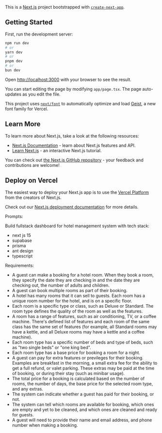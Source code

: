 This is a [Next.js](https://nextjs.org) project bootstrapped with [`create-next-app`](https://nextjs.org/docs/app/api-reference/cli/create-next-app).

## Getting Started

First, run the development server:

```bash
npm run dev
# or
yarn dev
# or
pnpm dev
# or
bun dev
```

Open [http://localhost:3000](http://localhost:3000) with your browser to see the result.

You can start editing the page by modifying `app/page.tsx`. The page auto-updates as you edit the file.

This project uses [`next/font`](https://nextjs.org/docs/app/building-your-application/optimizing/fonts) to automatically optimize and load [Geist](https://vercel.com/font), a new font family for Vercel.

## Learn More

To learn more about Next.js, take a look at the following resources:

- [Next.js Documentation](https://nextjs.org/docs) - learn about Next.js features and API.
- [Learn Next.js](https://nextjs.org/learn) - an interactive Next.js tutorial.

You can check out [the Next.js GitHub repository](https://github.com/vercel/next.js) - your feedback and contributions are welcome!

## Deploy on Vercel

The easiest way to deploy your Next.js app is to use the [Vercel Platform](https://vercel.com/new?utm_medium=default-template&filter=next.js&utm_source=create-next-app&utm_campaign=create-next-app-readme) from the creators of Next.js.

Check out our [Next.js deployment documentation](https://nextjs.org/docs/app/building-your-application/deploying) for more details.

Prompts:

Build fullstack dashboard for hotel management system with tech stack:

- next js 15
- supabase
- prisma
- ant design
- typescript

Requirements:

- A guest can make a booking for a hotel room. When they book a room, they specify the date they are checking in and the date they are checking out, the number of adults and children.
- A guest can book multiple rooms as part of their booking.
- A hotel has many rooms that it can sell to guests. Each room has a unique room number for the hotel, and is on a specific floor.
- Each room is a specific type or class, such as Deluxe or Standard. The room type defines the quality of the room as well as the features.
- A room has a range of features, such as air conditioning, TV, or a coffee machine. There's defined list of features and each room of the same class has the same set of features (for example, all Standard rooms may have a kettle, and all Deluxe rooms may have a kettle and a coffee machine).
- Each room type has a specific number of beds and type of beds, such as "two single beds" or "one king bed".
- Each room type has a base price for booking a room for a night.
- A guest can pay for extra features or previleges for their booking. Examples are breakfast in the morning, a small extra fee for the ability to get a full refund, or valet parking. These extras may be paid at the time of booking, or during their stay (such as minibar usage).
- The total price for a booking is calculated based on the number of rooms, the number of days, the base price for the selected room type, and any extras.
- The system can indicate whether a guest has paid for their booking, or not.
- The system can tell which rooms are available for booking, which ones are empty and yet to be cleaned, and which ones are cleaned and ready for guests.
- A guest will need to provide their name and email address, and phone number when making a booking.
